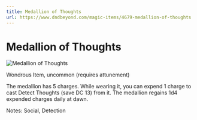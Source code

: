 ```yaml
---
title: Medallion of Thoughts
url: https://www.dndbeyond.com/magic-items/4679-medallion-of-thoughts
---
```


# Medallion of Thoughts

![Medallion of Thoughts](medallion-of-thoughts.png)

Wondrous Item, uncommon (requires attunement)

The medallion has 5 charges. While wearing it, you can expend 1 charge to cast Detect Thoughts (save DC 13) from it. The medallion regains 1d4 expended charges daily at dawn.

Notes: Social, Detection